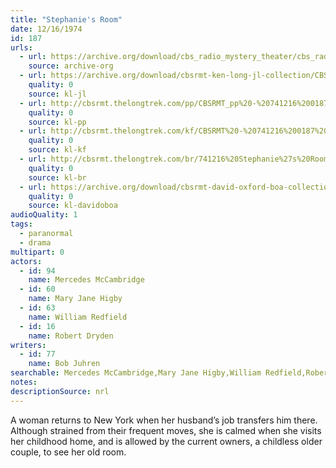 ```yaml
---
title: "Stephanie's Room"
date: 12/16/1974
id: 187
urls: 
  - url: https://archive.org/download/cbs_radio_mystery_theater/cbs_radio_mystery_theater-0151-0200.zip/cbs_radio_mystery_theater-0151-0200%2Fcbsrmt_0187_stephanies_room.mp3
    source: archive-org
  - url: https://archive.org/download/cbsrmt-ken-long-jl-collection/CBSRMT - 741216 0187 Stephanie 's Room_jl.mp3
    quality: 0
    source: kl-jl
  - url: http://cbsrmt.thelongtrek.com/pp/CBSRMT_pp%20-%20741216%200187%20Stephanie%27s%20Room.mp3
    quality: 0
    source: kl-pp
  - url: http://cbsrmt.thelongtrek.com/kf/CBSRMT%20-%20741216%200187%20Stephanie%27s%20Room_kf.mp3
    quality: 0
    source: kl-kf
  - url: http://cbsrmt.thelongtrek.com/br/741216%20Stephanie%27s%20Room%20-%20WOR.mp3
    quality: 0
    source: kl-br
  - url: https://archive.org/download/cbsrmt-david-oxford-boa-collection/CBSRMT-741216-0187-Stephanie's-Room-(64-44)_kf-{BoA}.mp3
    quality: 0
    source: kl-davidoboa
audioQuality: 1
tags: 
  - paranormal
  - drama
multipart: 0
actors:  
  - id: 94
    name: Mercedes McCambridge  
  - id: 60
    name: Mary Jane Higby  
  - id: 63
    name: William Redfield  
  - id: 16
    name: Robert Dryden
writers:  
  - id: 77
    name: Bob Juhren
searchable: Mercedes McCambridge,Mary Jane Higby,William Redfield,Robert Dryden Bob Juhren
notes: 
descriptionSource: nrl
---
```

A woman returns to New York when her husband’s job transfers him there. Although strained from their frequent moves, she is calmed when she visits her childhood home, and is allowed by the current owners, a childless older couple, to see her old room.